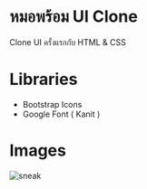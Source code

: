 # หมอพร้อม UI Clone

Clone UI ครั้งแรกกับ HTML & CSS

# Libraries
 - Bootstrap Icons
 - Google Font ( Kanit )

# Images
![sneak](https://media.discordapp.net/attachments/850645293464682546/905803995312951306/unknown.png?width=400&height=676)